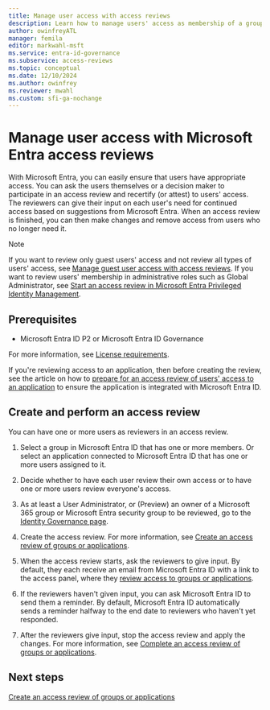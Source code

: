```yaml
---
title: Manage user access with access reviews
description: Learn how to manage users' access as membership of a group or assignment to an application with Microsoft Entra access reviews
author: owinfreyATL
manager: femila
editor: markwahl-msft
ms.service: entra-id-governance
ms.subservice: access-reviews
ms.topic: conceptual
ms.date: 12/10/2024
ms.author: owinfrey
ms.reviewer: mwahl
ms.custom: sfi-ga-nochange
---
```


# Manage user access with Microsoft Entra access reviews

With Microsoft Entra, you can easily ensure that users have appropriate access. You can ask the users themselves or a decision maker to participate in an access review and recertify (or attest) to users' access. The reviewers can give their input on each user's need for continued access based on suggestions from Microsoft Entra. When an access review is finished, you can then make changes and remove access from users who no longer need it.

> [!NOTE]
> If you want to review only guest users' access and not review all types of users' access, see [Manage guest user access with access reviews](manage-guest-access-with-access-reviews.md). If you want to review users' membership in administrative roles such as Global Administrator, see [Start an access review in Microsoft Entra Privileged Identity Management](../id-governance/privileged-identity-management/pim-create-roles-and-resource-roles-review.md).

## Prerequisites

- Microsoft Entra ID P2 or Microsoft Entra ID Governance

For more information, see [License requirements](access-reviews-overview.md#license-requirements).

If you're reviewing access to an application, then before creating the review, see the article on how to [prepare for an access review of users' access to an application](access-reviews-application-preparation.md) to ensure the application is integrated with Microsoft Entra ID.

## Create and perform an access review

You can have one or more users as reviewers in an access review.  

1. Select a group in Microsoft Entra ID that has one or more members. Or select an application connected to Microsoft Entra ID that has one or more users assigned to it. 

2. Decide whether to have each user review their own access or to have one or more users review everyone's access.

3. As at least a User Administrator, or (Preview) an owner of a Microsoft 365 group or Microsoft Entra security group to be reviewed, go to the [Identity Governance page](https://portal.azure.com/#blade/Microsoft_AAD_ERM/DashboardBlade/).

4. Create the access review. For more information, see [Create an access review of groups or applications](create-access-review.md).

5. When the access review starts, ask the reviewers to give input. By default, they each receive an email from Microsoft Entra ID with a link to the access panel, where they [review access to groups or applications](perform-access-review.md).

6. If the reviewers haven't given input, you can ask Microsoft Entra ID to send them a reminder. By default, Microsoft Entra ID automatically sends a reminder halfway to the end date to reviewers who haven't yet responded.

7. After the reviewers give input, stop the access review and apply the changes. For more information, see [Complete an access review of groups or applications](complete-access-review.md).


## Next steps

[Create an access review of groups or applications](create-access-review.md)
